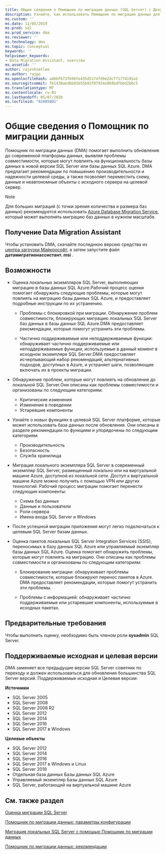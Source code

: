 ```yaml
---
title: Общие сведения о Помощник по миграции данных (SQL Server) | Документация Майкрософт
description: Узнайте, как использовать Помощник по миграции данных для переноса баз данных SQL Server в другие SQL Server или базы данных Azure.
ms.custom: ''
ms.date: 11/05/2019
ms.prod: sql
ms.prod_service: dma
ms.reviewer: ''
ms.technology: dma
ms.topic: conceptual
keywords: ''
helpviewer_keywords:
- Data Migration Assistant, overview
ms.assetid: ''
author: rajeshsetlem
ms.author: rajpo
ms.openlocfilehash: ad6bf673fb9bfe435d517dfd9e2dcf71774191a1
ms.sourcegitcommit: fb1430aedbb91b55b92f07934e9b9bdfbbd2b0c5
ms.translationtype: MT
ms.contentlocale: ru-RU
ms.lasthandoff: 05/07/2020
ms.locfileid: "82885801"
---
```

# <a name="overview-of-data-migration-assistant"></a>Общие сведения о Помощник по миграции данных

Помощник по миграции данных (DMA) помогает выполнить обновление до современной платформы данных, выявляя проблемы совместимости, которые могут повлиять на функциональность базы данных в новой версии SQL Server или базы данных SQL Azure. DMA предлагает рекомендации по повышению производительности и надежности целевой среды, а также позволяет переместить схему, данные и неавтономные объекты с исходного сервера на целевой сервер.

> [!NOTE]
> Для больших миграций (с точки зрения количества и размера баз данных) рекомендуется использовать [Azure Database Migration Service](/azure/dms/dms-overview), который может выполнять миграцию баз данных в нужном масштабе.
  
## <a name="get-data-migration-assistant"></a>Получение Data Migration Assistant

Чтобы установить DMA, скачайте последнюю версию средства из [центра загрузки Майкрософт](https://www.microsoft.com/download/details.aspx?id=53595), а затем запустите файл **датамигратионассистант. msi** .

## <a name="capabilities"></a>Возможности

- Оценка локальных экземпляров SQL Server, выполняющих миграцию в базы данных SQL Azure.Рабочий процесс оценки помогает обнаружить следующие проблемы, которые могут повлиять на миграцию базы данных SQL Azure, и предоставляет подробные инструкции по их устранению.

  - Проблемы с блокировкой при миграции. Обнаружение проблем совместимости, блокирующих миграцию локальных SQL Server баз данных в базы данных SQL Azure.DMA предоставляет рекомендации, которые помогут устранить эти проблемы.

  - Частично поддерживаемые или неподдерживаемые функции: обнаруживает частично поддерживаемые или неподдерживаемые функции, используемые в данный момент в исходном экземпляре SQL Server.DMA предоставляет исчерпывающий набор рекомендаций, альтернативных подходов, доступных в Azure, и устраняет шаги, позволяющие включать их в проекты миграции.

- Обнаружение проблем, которые могут повлиять на обновление до локальной SQL Server.Они описаны как проблемы совместимости и организованы по следующим категориям:

  - Критические изменения
  - Изменения в поведении
  - Устаревшие компоненты

- Узнайте о новых функциях в целевой SQL Server платформе, которые может использовать база данных после обновления. Они описаны в разделе рекомендации по функциям и упорядочены по следующим категориям:

  - Производительность
  - Безопасность
  - Служба хранилища

- Миграция локального экземпляра SQL Server в современный экземпляр SQL Server, размещенный локально или на виртуальной машине Azure, доступной из локальной сети. Доступ к виртуальной машине Azure можно получить с помощью VPN или других технологий. Рабочий процесс миграции помогает перенести следующие компоненты:

  - Схема баз данных
  - Данные и пользователи
  - Роли сервера
  - Имена входа SQL Server и Windows

- После успешной миграции приложения могут легко подключаться к целевым SQL Server базам данных.

- Оценка пакетов локальных SQL Server Integration Services (SSIS), переносимых в базу данных SQL Azure или управляемый экземпляр базы данных SQL Azure. Оценка помогает обнаружить проблемы, которые могут повлиять на миграцию. Они описаны как проблемы совместимости и организованы по следующим категориям:

  - Блокирование миграции: обнаруживает проблемы совместимости, которые блокируют перенос пакетов в Azure. DMA предоставляет рекомендации, которые помогут устранить эти проблемы.

  - Проблемы с информацией: обнаруживает частично поддерживаемые или устаревшие компоненты, используемые в исходных пакетах.

## <a name="prerequisites"></a>Предварительные требования

Чтобы выполнить оценку, необходимо быть членом роли **sysadmin** SQL Server.

## <a name="supported-source-and-target-versions"></a>Поддерживаемые исходная и целевая версии

DMA заменяет все предыдущие версии SQL Server советник по переходу и должен использоваться для обновления большинства SQL Server версий. Поддерживаемые исходная и Целевая версии:

**Источники**

- SQL Server 2005
- SQL Server 2008
- SQL Server 2008 R2
- SQL Server 2012
- SQL Server 2014
- SQL Server 2016
-  SQL Server 2017 в Windows

**Целевые объекты**

- SQL Server 2012
- SQL Server 2014
- SQL Server 2016
- SQL Server 2017 в Windows и Linux
- SQL Server 2019
- Отдельная база данных Базы данных SQL Azure
- Управляемый экземпляр Базы данных SQL Azure
- SQL Server, работающий на виртуальной машине Azure

## <a name="see-also"></a>См. также раздел

[Оценка миграции SQL Server](../dma/dma-assesssqlonprem.md)

[Помощник по миграции данных: параметры конфигурации](../dma/dma-configurationsettings.md)

[Миграция локальных SQL Server с помощью Помощник по миграции данных](../dma/dma-migrateonpremsql.md)

[Помощник по миграции данных: рекомендации](../dma/dma-bestpractices.md)
